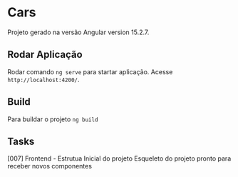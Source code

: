 # Cars

Projeto gerado na versão Angular  version 15.2.7.

## Rodar Aplicação

Rodar comando `ng serve` para startar aplicação. Acesse `http://localhost:4200/`.

## Build

Para buildar o projeto `ng build` 


## Tasks

[007] Frontend - Estrutua Inicial do projeto
Esqueleto do projeto pronto para receber novos componentes


